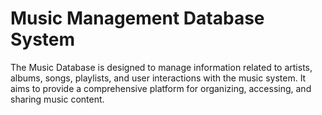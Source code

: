 # Music Management Database System

The Music Database is designed to manage information related to artists, albums, songs, playlists, and user interactions with the music system. It aims to provide a comprehensive platform for organizing, accessing, and sharing music content.
